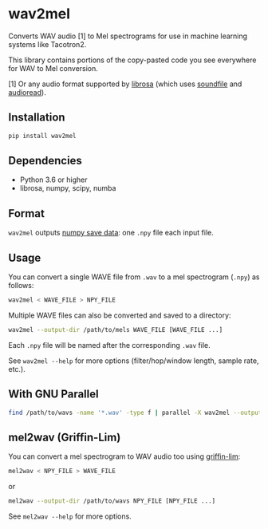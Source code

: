 # wav2mel

Converts WAV audio [1] to Mel spectrograms for use in machine learning systems like Tacotron2.

This library contains portions of the copy-pasted code you see everywhere for WAV to Mel conversion.

[1] Or any audio format supported by [librosa](https://librosa.org) (which uses [soundfile](https://pysoundfile.readthedocs.io) and [audioread](https://github.com/beetbox/audioread)).

## Installation

```sh
pip install wav2mel
```

## Dependencies

* Python 3.6 or higher
* librosa, numpy, scipy, numba

## Format

`wav2mel` outputs [numpy save data](https://numpy.org/doc/stable/reference/generated/numpy.save.html): one `.npy` file each input file. 

## Usage

You can convert a single WAVE file from `.wav` to a mel spectrogram (`.npy`) as follows:

```sh
wav2mel < WAVE_FILE > NPY_FILE
```

Multiple WAVE files can also be converted and saved to a directory:

```sh
wav2mel --output-dir /path/to/mels WAVE_FILE [WAVE_FILE ...]
```

Each `.npy` file will be named after the corresponding `.wav` file.

See `wav2mel --help` for more options (filter/hop/window length, sample rate, etc.).

## With GNU Parallel

```sh
find /path/to/wavs -name '*.wav' -type f | parallel -X wav2mel --output-dir /path/to/mels
```

## mel2wav (Griffin-Lim)

You can convert a mel spectrogram to WAV audio too using [griffin-lim](https://paperswithcode.com/method/griffin-lim-algorithm):

```sh
mel2wav < NPY_FILE > WAVE_FILE
```

or

```sh
mel2wav --output-dir /path/to/wavs NPY_FILE [NPY_FILE ...]
```

See `mel2wav --help` for more options.
